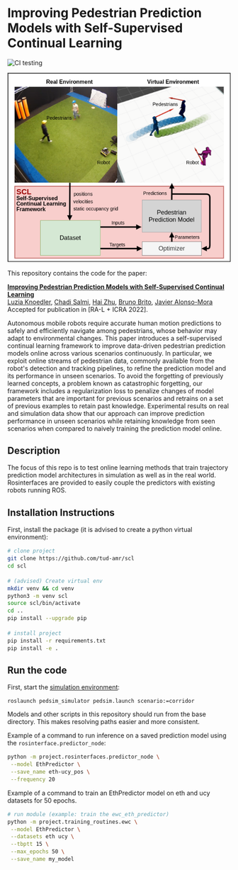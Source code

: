# Improving Pedestrian Prediction Models with Self-Supervised Continual Learning

<!--
ARXIV   
[![Paper](http://img.shields.io/badge/arxiv-math.co:1480.1111-B31B1B.svg)](https://www.nature.com/articles/nature14539)
-->
![CI testing](https://github.com/tud-amr/scl/workflows/CI%20testing/badge.svg?branch=main&event=push)


<img src="figs/initial_image.png" alt="">

This repository contains the code for the paper:

**<a href="https://arxiv.org">Improving Pedestrian Prediction Models with Self-Supervised Continual Learning</a>**
<br>
<a href="https://www.tudelft.nl/staff/l.knoedler/">Luzia Knoedler</a>,
<a href="https://c-salmi.github.io/">Chadi Salmi</a>,
<a href="http://www.tudelft.nl/staff/h.zhu/">Hai Zhu</a>,
<a href="http://www.tudelft.nl/staff/bruno.debrito/">Bruno Brito</a>,
<a href="http://www.tudelft.nl/staff/j.alonsomora/">Javier Alonso-Mora</a>
<br>
Accepted for publication in [RA-L + ICRA 2022].

Autonomous mobile robots require accurate human motion predictions to safely and efficiently navigate among pedestrians, whose behavior may adapt to environmental changes. 
This paper introduces a self-supervised continual learning framework to improve data-driven pedestrian prediction models online across various scenarios continuously. 
In particular, we exploit online streams of pedestrian data, commonly available from the robot's detection and tracking pipelines, to refine the prediction model and its performance in unseen scenarios.
To avoid the forgetting of previously learned concepts, a problem known as catastrophic forgetting,
our framework includes a regularization loss to penalize changes of model parameters that are important for previous scenarios and retrains on a set of previous examples to retain past knowledge.
Experimental results on real and simulation data show that our approach can improve prediction performance in unseen scenarios while retaining knowledge from seen scenarios when compared to naively training the prediction model online.

## Description   
The focus of this repo is to test online learning methods that train trajectory prediction model architectures in simulation as well as in the real world. Rosinterfaces are provided to easily couple the predictors with existing robots running ROS.

## Installation Instructions   
First, install the package (it is advised to create a python virtual environment):
```bash
# clone project   
git clone https://github.com/tud-amr/scl
cd scl

# (advised) Create virtual env
mkdir venv && cd venv
python3 -m venv scl
source scl/bin/activate
cd ..
pip install --upgrade pip

# install project   
pip install -r requirements.txt
pip install -e .   
 ```   

## Run the code
First, start the [simulation environment](https://github.com/srl-freiburg/pedsim_ros):
 ```
 roslaunch pedsim_simulator pedsim.launch scenario:=corridor
```

Models and other scripts in this repository should run from the base directory. This makes resolving paths easier and more consistent.

Example of a command to run inference on a saved prediction model using the `rosinterface.predictor_node`:
 ```bash
python -m project.rosinterfaces.predictor_node \
  --model EthPredictor \
  --save_name eth-ucy_pos \
  --frequency 20
```

Example of a command to train an EthPredictor model on eth and ucy datasets for 50 epochs.
 ```bash
# run module (example: train the ewc_eth_predictor)   
python -m project.training_routines.ewc \
  --model EthPredictor \
  --datasets eth ucy \
  --tbptt 15 \
  --max_epochs 50 \
  --save_name my_model
```
